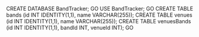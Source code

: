 CREATE DATABASE BandTracker;
GO
USE BandTracker;
GO
CREATE TABLE bands (id INT IDENTITY(1,1), name VARCHAR(255));
CREATE TABLE venues (id INT IDENTITY(1,1), name VARCHAR(255));
CREATE TABLE venuesBands (id INT IDENTITY(1,1), bandId INT, venueId INT);
GO
